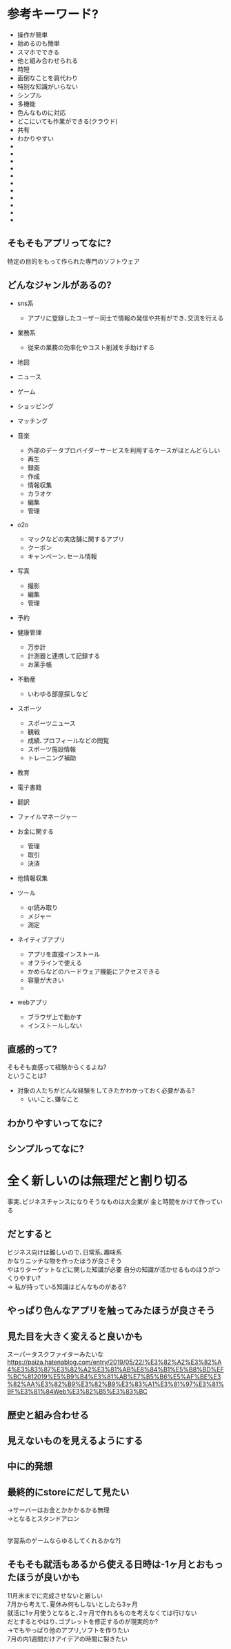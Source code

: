 # 参考キーワード?
* 操作が簡単
* 始めるのも簡単
* スマホでできる
* 他と組み合わせられる
* 時短
* 面倒なことを肩代わり
* 特別な知識がいらない
* シンプル
* 多機能
* 色んなものに対応
* どこにいても作業ができる(クラウド)
* 共有
* わかりやすい
* 
* 
* 
* 
* 
* 
* 
* 
* 
* 
* 

## そもそもアプリってなに?
特定の目的をもって作られた専門のソフトウェア

## どんなジャンルがあるの?
* sns系
    - アプリに登録したユーザー同士で情報の発信や共有ができ､交流を行える
* 業務系
    - 従来の業務の効率化やコスト削減を手助けする
* 地図
* ニュース
* ゲーム
* ショッピング
* マッチング
* 音楽
    - 外部のデータプロバイダーサービスを利用するケースがほとんどらしい
    - 再生
    - 録画
    - 作成
    - 情報収集
    - カラオケ
    - 編集
    - 管理
* o2o
    - マックなどの実店舗に関するアプリ
    - クーポン
    - キャンペーン､セール情報
* 写真
    - 撮影
    - 編集
    - 管理
* 予約
* 健康管理
    - 万歩計
    - 計測器と連携して記録する
    - お薬手帳
* 不動産
    - いわゆる部屋探しなど
* スポーツ
    - スポーツニュース
    - 観戦
    - 成績､プロフィールなどの閲覧
    - スポーツ施設情報
    - トレーニング補助
* 教育
* 電子書籍
* 翻訳
* ファイルマネージャー
* お金に関する
    - 管理
    - 取引
    - 決済
* 他情報収集
* ツール
    - qr読み取り
    - メジャー
    - 測定

* ネイティブアプリ
    - アプリを直接インストール
    - オフラインで使える
    - かめらなどのハードウェア機能にアクセスできる
    - 容量が大きい
    - 
* webアプリ
    - ブラウザ上で動かす
    - インストールしない


## 直感的って?
そもそも直感って経験からくるよね?<br>
ということは?<br>
- 対象の人たちがどんな経験をしてきたかわかっておく必要がある?<br>
    - いいこと､嫌なこと

## わかりやすいってなに?



## シンプルってなに?



# 全く新しいのは無理だと割り切る
事実､ビジネスチャンスになりそうなものは大企業が
金と時間をかけて作っている

## だとすると
ビジネス向けは難しいので､日常系､趣味系
<br>かなりニッチな物を作ったほうが良さそう
<br>やはりターゲットなどに関した知識が必要
自分の知識が活かせるものほうがつくりやすい?
<br> -> 私が持っている知識はどんなものがある?


## やっぱり色んなアプリを触ってみたほうが良さそう

## 見た目を大きく変えると良いかも
スーパータスクファイターみたいな
https://paiza.hatenablog.com/entry/2019/05/22/%E3%82%A2%E3%82%A4%E3%83%87%E3%82%A2%E3%81%AB%E8%84%B1%E5%B8%BD%EF%BC%812019%E5%B9%B4%E3%81%AB%E7%B5%B6%E5%AF%BE%E3%82%AA%E3%82%B9%E3%82%B9%E3%83%A1%E3%81%97%E3%81%9F%E3%81%84Web%E3%82%B5%E3%83%BC

## 歴史と組み合わせる

## 見えないものを見えるようにする

## 中に的発想

## 最終的にstoreにだして見たい
->サーバーはお金とかかかるかる無理
<br>->となるとスタンドアロン

<br>学習系のゲームならゆるしてくれるかな?]

## そもそも就活もあるから使える日時は-1ヶ月とおもったほうが良いかも
11月末までに完成させないと厳しい<br>
7月から考えて､夏休み何もしないとしたら3ヶ月<br>
就活に1ヶ月使うとなると､2ヶ月で作れるものを考えなくては行けない<br>
だとするとやはり､ゴブレットを修正するのが現実的か?<br>
->でもやっぱり他のアプリ,ソフトを作りたい<br>
7月の内1週間だけアイデアの時間に裂きたい